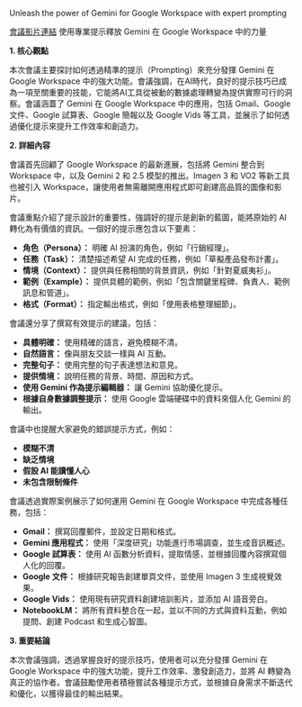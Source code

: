 Unleash the power of Gemini for Google Workspace with expert prompting

[會議影片連結](https://www.youtube.com/watch?v=XfZXv42pQV8)
使用專業提示釋放 Gemini 在 Google Workspace 中的力量

**1. 核心觀點**

本次會議主要探討如何透過精準的提示（Prompting）來充分發揮 Gemini 在 Google Workspace 中的強大功能。會議強調，在AI時代，良好的提示技巧已成為一項至關重要的技能，它能將AI工具從被動的數據處理轉變為提供實際可行的洞察。會議涵蓋了 Gemini 在 Google Workspace 中的應用，包括 Gmail、Google 文件、Google 試算表、Google 簡報以及 Google Vids 等工具，並展示了如何透過優化提示來提升工作效率和創造力。

**2. 詳細內容**

會議首先回顧了 Google Workspace 的最新進展，包括將 Gemini 整合到 Workspace 中，以及 Gemini 2 和 2.5 模型的推出。Imagen 3 和 VO2 等新工具也被引入 Workspace，讓使用者無需離開應用程式即可創建高品質的圖像和影片。

會議重點介紹了提示設計的重要性，強調好的提示是創新的藍圖，能將原始的 AI 轉化為有價值的資訊。一個好的提示應包含以下要素：

*   **角色（Persona）：** 明確 AI 扮演的角色，例如「行銷經理」。
*   **任務（Task）：** 清楚描述希望 AI 完成的任務，例如「草擬產品發布計畫」。
*   **情境（Context）：** 提供與任務相關的背景資訊，例如「針對夏威夷衫」。
*   **範例（Example）：** 提供具體的範例，例如「包含關鍵里程碑、負責人、範例訊息和管道」。
*   **格式（Format）：** 指定輸出格式，例如「使用表格整理細節」。

會議還分享了撰寫有效提示的建議，包括：

*   **具體明確：** 使用精確的語言，避免模糊不清。
*   **自然語言：** 像與朋友交談一樣與 AI 互動。
*   **完整句子：** 使用完整的句子表達想法和意見。
*   **提供情境：** 說明任務的背景、時間、原因和方式。
*   **使用 Gemini 作為提示編輯器：** 讓 Gemini 協助優化提示。
*   **根據自身數據調整提示：** 使用 Google 雲端硬碟中的資料來個人化 Gemini 的輸出。

會議中也提醒大家避免的錯誤提示方式，例如：

*   **模糊不清**
*   **缺乏情境**
*   **假設 AI 能讀懂人心**
*   **未包含限制條件**

會議透過實際案例展示了如何運用 Gemini 在 Google Workspace 中完成各種任務，包括：

*   **Gmail：** 撰寫回覆郵件，並設定日期和格式。
*   **Gemini 應用程式：** 使用「深度研究」功能進行市場調查，並生成音訊概述。
*   **Google 試算表：** 使用 AI 函數分析資料，提取情感，並根據回覆內容撰寫個人化的回覆。
*   **Google 文件：** 根據研究報告創建單頁文件，並使用 Imagen 3 生成視覺效果。
*   **Google Vids：** 使用現有研究資料創建培訓影片，並添加 AI 語音旁白。
*   **NotebookLM：** 將所有資料整合在一起，並以不同的方式與資料互動，例如提問、創建 Podcast 和生成心智圖。

**3. 重要結論**

本次會議強調，透過掌握良好的提示技巧，使用者可以充分發揮 Gemini 在 Google Workspace 中的強大功能，提升工作效率、激發創造力，並將 AI 轉變為真正的協作者。會議鼓勵使用者積極嘗試各種提示方式，並根據自身需求不斷迭代和優化，以獲得最佳的輸出結果。
